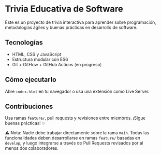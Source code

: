 # Trivia Educativa de Software

Este es un proyecto de trivia interactiva para aprender sobre programación, metodologías ágiles y buenas prácticas en desarrollo de software.

## Tecnologías

- HTML, CSS y JavaScript
- Estructura modular con ES6
- Git + GitFlow + GitHub Actions (en progreso)

## Cómo ejecutarlo

Abre `index.html` en tu navegador o usa una extensión como Live Server.

## Contribuciones

Usa ramas `feature/`, pull requests y revisiones entre miembros. ¡Sigue buenas prácticas! ✨

⚠️ Nota: Nadie debe trabajar directamente sobre la rama `main`. Todas las funcionalidades deben desarrollarse en ramas `feature/` basadas en `develop`, y luego integrarse a través de Pull Requests revisados por al menos dos colaboradores.
